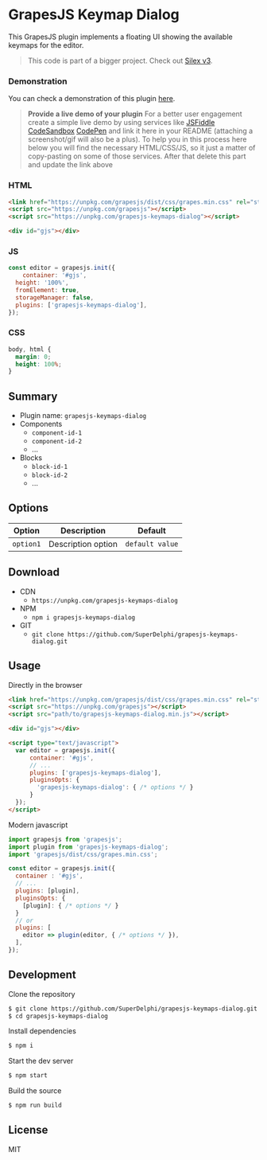 # GrapesJS Keymap Dialog

This GrapesJS plugin implements a floating UI showing the available keymaps for the editor.

> This code is part of a bigger project. Check out [Silex v3](https://github.com/silexlabs/Silex).

### Demonstration

You can check a demonstration of this plugin [here](##).
> **Provide a live demo of your plugin**
For a better user engagement create a simple live demo by using services like [JSFiddle](https://jsfiddle.net) [CodeSandbox](https://codesandbox.io) [CodePen](https://codepen.io) and link it here in your README (attaching a screenshot/gif will also be a plus).
To help you in this process here below you will find the necessary HTML/CSS/JS, so it just a matter of copy-pasting on some of those services. After that delete this part and update the link above

### HTML
```html
<link href="https://unpkg.com/grapesjs/dist/css/grapes.min.css" rel="stylesheet">
<script src="https://unpkg.com/grapesjs"></script>
<script src="https://unpkg.com/grapesjs-keymaps-dialog"></script>

<div id="gjs"></div>
```

### JS
```js
const editor = grapesjs.init({
	container: '#gjs',
  height: '100%',
  fromElement: true,
  storageManager: false,
  plugins: ['grapesjs-keymaps-dialog'],
});
```

### CSS
```css
body, html {
  margin: 0;
  height: 100%;
}
```


## Summary

* Plugin name: `grapesjs-keymaps-dialog`
* Components
    * `component-id-1`
    * `component-id-2`
    * ...
* Blocks
    * `block-id-1`
    * `block-id-2`
    * ...



## Options

| Option | Description | Default |
|-|-|-
| `option1` | Description option | `default value` |



## Download

* CDN
  * `https://unpkg.com/grapesjs-keymaps-dialog`
* NPM
  * `npm i grapesjs-keymaps-dialog`
* GIT
  * `git clone https://github.com/SuperDelphi/grapesjs-keymaps-dialog.git`



## Usage

Directly in the browser
```html
<link href="https://unpkg.com/grapesjs/dist/css/grapes.min.css" rel="stylesheet"/>
<script src="https://unpkg.com/grapesjs"></script>
<script src="path/to/grapesjs-keymaps-dialog.min.js"></script>

<div id="gjs"></div>

<script type="text/javascript">
  var editor = grapesjs.init({
      container: '#gjs',
      // ...
      plugins: ['grapesjs-keymaps-dialog'],
      pluginsOpts: {
        'grapesjs-keymaps-dialog': { /* options */ }
      }
  });
</script>
```

Modern javascript
```js
import grapesjs from 'grapesjs';
import plugin from 'grapesjs-keymaps-dialog';
import 'grapesjs/dist/css/grapes.min.css';

const editor = grapesjs.init({
  container : '#gjs',
  // ...
  plugins: [plugin],
  pluginsOpts: {
    [plugin]: { /* options */ }
  }
  // or
  plugins: [
    editor => plugin(editor, { /* options */ }),
  ],
});
```



## Development

Clone the repository

```sh
$ git clone https://github.com/SuperDelphi/grapesjs-keymaps-dialog.git
$ cd grapesjs-keymaps-dialog
```

Install dependencies

```sh
$ npm i
```

Start the dev server

```sh
$ npm start
```

Build the source

```sh
$ npm run build
```



## License

MIT
